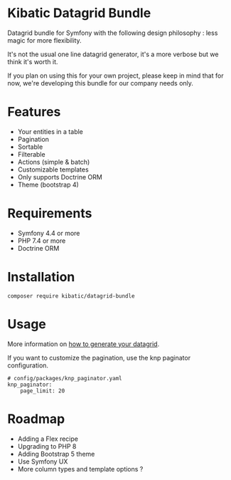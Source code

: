 # Kibatic Datagrid Bundle

Datagrid bundle for Symfony with the following design philosophy : less magic for more flexibility.

It's not the usual one line datagrid generator, it's a more verbose but we think it's worth it.

If you plan on using this for your own project, please keep in mind that for now, we're developing this bundle for our company needs only.

# Features

- Your entities in a table
- Pagination
- Sortable
- Filterable
- Actions (simple & batch)
- Customizable templates
- Only supports Doctrine ORM
- Theme (bootstrap 4)

# Requirements

- Symfony 4.4 or more
- PHP 7.4 or more
- Doctrine ORM

# Installation

```
composer require kibatic/datagrid-bundle
```

# Usage

More information on [how to generate your datagrid](docs/advanced-example.md).

If you want to customize the pagination, use the knp paginator configuration.

```
# config/packages/knp_paginator.yaml
knp_paginator:
    page_limit: 20   
```

# Roadmap

- Adding a Flex recipe
- Upgrading to PHP 8
- Adding Bootstrap 5 theme
- Use Symfony UX
- More column types and template options ?
